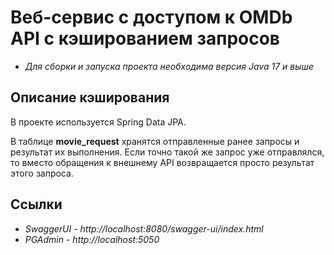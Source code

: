 # Веб-сервис с доступом к OMDb API с кэшированием запросов

- *Для сборки и запуска проекта необходима версия Java 17 и выше*

## Описание кэширования
В проекте используется Spring Data JPA.

В таблице **movie_request** хранятся отправленные ранее запросы и результат их выполнения.
Если точно такой же запрос уже отправлялся, то вместо обращения к внешнему API возвращается просто результат этого запроса.

## Ссылки
- *SwaggerUI - http://localhost:8080/swagger-ui/index.html*
- *PGAdmin - http://localhost:5050*


